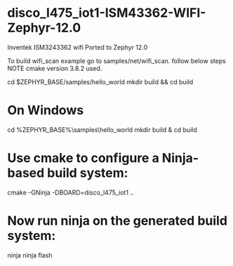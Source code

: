 # disco_l475_iot1-ISM43362-WIFI-Zephyr-12.0
Inventek ISM3243362 wifi Ported to Zephyr 12.0  

To build wifi_scan example go to samples/net/wifi_scan.
follow below steps
NOTE cmake version 3.8.2 used.

cd $ZEPHYR_BASE/samples/hello_world
mkdir build && cd build

# On Windows
cd %ZEPHYR_BASE%\samples\hello_world
mkdir build & cd build


# Use cmake to configure a Ninja-based build system:
cmake -GNinja -DBOARD=disco_l475_iot1 ..

# Now run ninja on the generated build system:
ninja
ninja flash

